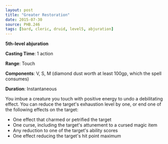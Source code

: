 ```yaml
---
layout: post
title: "Greater Restoration"
date: 2015-07-30
source: PHB.246
tags: [bard, cleric, druid, level5, abjuration]
---
```


**5th-level abjuration**

**Casting Time**: 1 action

**Range**: Touch

**Components**: V, S, M (diamond dust worth at least 100gp, which the spell consumes)

**Duration**: Instantaneous

You imbue a creature you touch with positive energy to undo a debilitating effect. You can reduce the target's exhaustion level by one, or end one of the following effects on the target:

* One effect that charmed or petrified the target
* One curse, including the target's attunement to a cursed magic item
* Any reduction to one of the target's ability scores
* One effect reducing the target's hit point maximum
